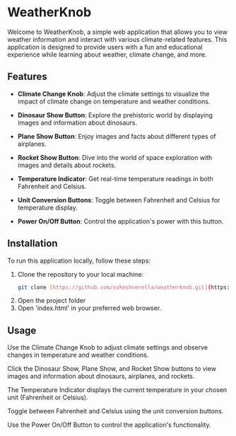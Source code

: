 # WeatherKnob

Welcome to WeatherKnob, a simple web application that allows you to view weather information and interact with various climate-related features. This application is designed to provide users with a fun and educational experience while learning about weather, climate change, and more.

## Features

- **Climate Change Knob**: Adjust the climate settings to visualize the impact of climate change on temperature and weather conditions.

- **Dinosaur Show Button**: Explore the prehistoric world by displaying images and information about dinosaurs.

- **Plane Show Button**: Enjoy images and facts about different types of airplanes.

- **Rocket Show Button**: Dive into the world of space exploration with images and details about rockets.

- **Temperature Indicator**: Get real-time temperature readings in both Fahrenheit and Celsius.

- **Unit Conversion Buttons**: Toggle between Fahrenheit and Celsius for temperature display.

- **Power On/Off Button**: Control the application's power with this button.

## Installation

To run this application locally, follow these steps:

1. Clone the repository to your local machine:
   ```bash
   git clone [https://github.com/sukeshnerella/weatherknob.git](https://github.com/sukeshnerella/WeatherKnob.git)
2. Open the project folder
3. Open 'index.html' in your preferred web browser.

## Usage

Use the Climate Change Knob to adjust climate settings and observe changes in temperature and weather conditions.

Click the Dinosaur Show, Plane Show, and Rocket Show buttons to view images and information about dinosaurs, airplanes, and rockets.

The Temperature Indicator displays the current temperature in your chosen unit (Fahrenheit or Celsius).

Toggle between Fahrenheit and Celsius using the unit conversion buttons.

Use the Power On/Off Button to control the application's functionality.
